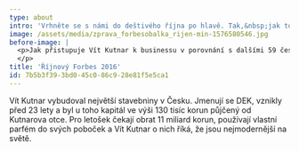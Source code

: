```yaml
---
type: about
intro: 'Vrhněte se s námi do deštivého října po hlavě. Tak,&nbsp;jak to celý život dělá Vít Kutnar, šéf a majitel největších stavebnin v Česku s názvem DEK.'
image: /assets/media/zprava_forbesobalka_rijen-min-1576580546.jpg
before-image: |
  <p>Jak přistupuje Vít Kutnar k businessu v porovnání s dalšími 59 českými miliardáři.
  </p>
title: 'Říjnový Forbes 2016'
id: 7b5b3f39-3bd0-45c0-86c9-28e81f5e5ca1
---
```

<p>Vít Kutnar vybudoval největší stavebniny v Česku. Jmenují se DEK, vznikly před 23 lety a byl u toho kapitál ve výši 130 tisíc korun půjčený od Kutnarova otce. Pro letošek čekají obrat 11 miliard korun, používají vlastní parfém do svých poboček a Vít Kutnar o nich říká, že jsou nejmodernější na světě.
</p>
<p><br>
</p>
<ol>
</ol>
<h5></h5>